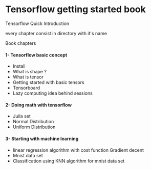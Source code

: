 # Tensorflow getting started book

Tensorflow Quick Introduction

every chapter consist in directory with it's name

Book chapters

#### 1- Tensorflow basic concept
- Install
- What is shape ?
- What is tensor
- Getting started with basic tensors
- Tensorboard
- Lazy computing idea behind sessions

#### 2- Doing math with tensorflow
- Juila set
- Normal Distribution
- Uniform Distribution

#### 3- Starting with machine learning
- linear regression algorithm with cost function Gradient decent
- Mnist data set
- Classification using KNN algorithm for mnist data set




